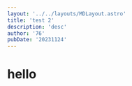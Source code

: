 ```yaml
---
layout: '../../layouts/MDLayout.astro'
title: 'test 2'
description: 'desc'
author: '76'
pubDate: '20231124'
---
```

# hello